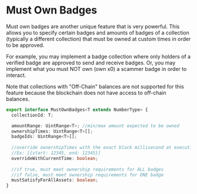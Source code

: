 # Must Own Badges

Must own badges are another unique feature that is very powerful. This allows you to specify certain badges and amounts of badges of a collection (typically a different collection) that must be owned at custom times in order to be approved.

For example, you may implement a badge collection where only holders of a verified badge are approved to send and receive badges. Or, you may implement what you must NOT own (own x0) a scammer badge in order to interact.

Note that collections with "Off-Chain" balances are not supported for this feature because the blockchain does not have access to off-chain balances.

```typescript
export interface MustOwnBadges<T extends NumberType> {
  collectionId: T;

  amountRange: UintRange<T>; //min/max amount expected to be owned
  ownershipTimes: UintRange<T>[];
  badgeIds: UintRange<T>[];
  
  //override ownershipTimes with the exact block millisecond at execution
  //Ex: [{start: 12345, end: 12345}]
  overrideWithCurrentTime: boolean;
  
  //if true, must meet ownership requirements for ALL badges
  //if false, must meet ownership requirements for ONE badge
  mustSatisfyForAllAssets: boolean; 
}
```
